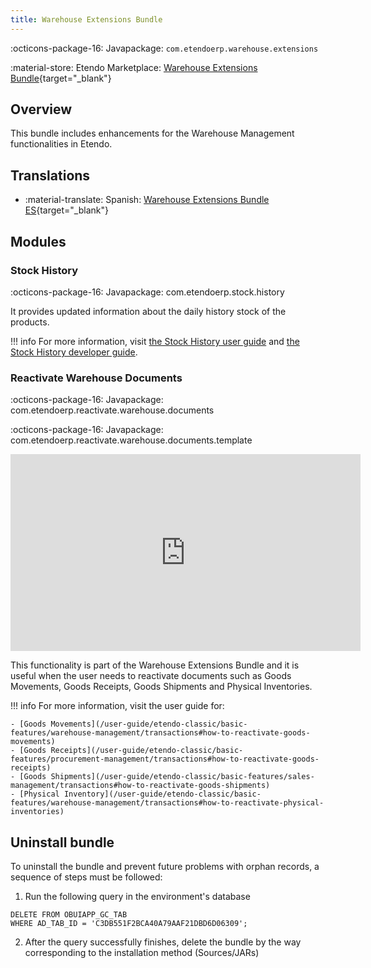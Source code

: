 ```yaml
---
title: Warehouse Extensions Bundle
---
```

:octicons-package-16: Javapackage: `com.etendoerp.warehouse.extensions`

:material-store: Etendo Marketplace:  [Warehouse Extensions Bundle](https://marketplace.etendo.cloud/#/product-details?module=EFDA39668E2E4DF2824FFF0A905E6A95){target="_blank"}

## Overview
This bundle includes enhancements for the Warehouse Management functionalities in Etendo.

## Translations

-  :material-translate: Spanish: [Warehouse Extensions Bundle ES](https://marketplace.etendo.cloud/?#/product-details?module=BAE67A5B5BC4496D9B1CA002BBCDC80E){target="_blank"}

## Modules

### Stock History

:octicons-package-16: Javapackage: com.etendoerp.stock.history

It provides updated information about the daily history stock of the products. 

!!! info
    For more information, visit [the Stock History user guide](/user-guide/etendo-classic/basic-features/warehouse-management/analysis-tools#stock-history) and [the Stock History developer guide](/developer-guide/etendo-classic/bundles/warehouse-extensions-bundle#stock-history).

### Reactivate Warehouse Documents

:octicons-package-16: Javapackage: com.etendoerp.reactivate.warehouse.documents

:octicons-package-16: Javapackage: com.etendoerp.reactivate.warehouse.documents.template

<iframe width="560" height="315" src="https://www.youtube.com/embed/ghH3tBjoN9c" title="YouTube video player" frameborder="0" allow="accelerometer; autoplay; clipboard-write; encrypted-media; gyroscope; picture-in-picture; web-share" allowfullscreen></iframe>

This functionality is part of the Warehouse Extensions Bundle and it is useful when the user needs to reactivate documents such as Goods Movements, Goods Receipts, Goods Shipments and Physical Inventories. 

!!! info
    For more information, visit the user guide for:

    - [Goods Movements](/user-guide/etendo-classic/basic-features/warehouse-management/transactions#how-to-reactivate-goods-movements)
    - [Goods Receipts](/user-guide/etendo-classic/basic-features/procurement-management/transactions#how-to-reactivate-goods-receipts)
    - [Goods Shipments](/user-guide/etendo-classic/basic-features/sales-management/transactions#how-to-reactivate-goods-shipments)
    - [Physical Inventory](/user-guide/etendo-classic/basic-features/warehouse-management/transactions#how-to-reactivate-physical-inventories)

## Uninstall bundle

To uninstall the bundle and prevent future problems with orphan records, a sequence of steps must be followed:

1. Run the following query in the environment's database
```
DELETE FROM OBUIAPP_GC_TAB 
WHERE AD_TAB_ID = 'C3DB551F2BCA40A79AAF21DBD6D06309';
```

2. After the query successfully finishes, delete the bundle by the way corresponding to the installation method (Sources/JARs)

